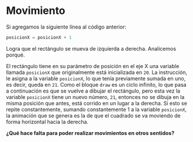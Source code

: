 # Movimiento
Si agregamos la siguiente línea al código anterior:
```js
posicionX = posicionX + 1
```
Logra que el rectángulo se mueva de izquierda a derecha. Analicemos porqué.

El rectángulo tiene en su parámetro de posición en el eje X una variable llamada ```posicionX``` que originalmente está inicializada en ```20```. La instrucción, le asigna a la variable ```posicionX```, lo que tenía previamente sumada en uno, es decir, queda en ```21```. Como el bloque ``draw`` es un ciclo infinito, lo que pasa a continuación es que se vuelve a dibujar el rectángulo, pero esta vez la variable ```posicionX``` tiene un nuevo número, ```21```, entonces no se dibuja en la misma posición que antes, está corrido en un lugar a la derecha. Si esto se repite constantemente, sumando constantemente 1 a la variable ```posicionX```, la animación que se genera es la de que el cuadrado se va moviendo de forma horizontal hacia la derecha.

**¿Qué hace falta para poder realizar movimientos en otros sentidos?**